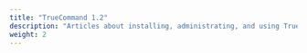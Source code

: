 ```yaml
---
title: "TrueCommand 1.2"
description: "Articles about installing, administrating, and using TrueCommand 1.2."
weight: 2
---
```

